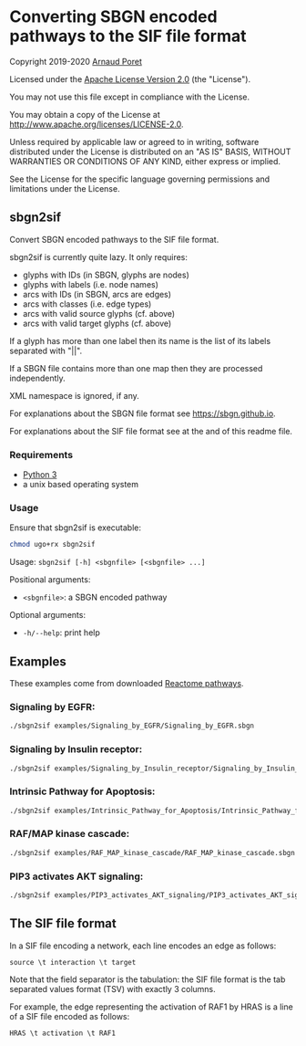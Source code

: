 # Converting SBGN encoded pathways to the SIF file format

Copyright 2019-2020 [Arnaud Poret](https://github.com/arnaudporet)

Licensed under the [Apache License Version 2.0](https://www.apache.org/licenses/LICENSE-2.0) (the "License").

You may not use this file except in compliance with the License.

You may obtain a copy of the License at http://www.apache.org/licenses/LICENSE-2.0.

Unless required by applicable law or agreed to in writing, software distributed under the License is distributed on an "AS IS" BASIS, WITHOUT WARRANTIES OR CONDITIONS OF ANY KIND, either express or implied.

See the License for the specific language governing permissions and limitations under the License.

## sbgn2sif

Convert SBGN encoded pathways to the SIF file format.

sbgn2sif is currently quite lazy. It only requires:

* glyphs with IDs (in SBGN, glyphs are nodes)
* glyphs with labels (i.e. node names)
* arcs with IDs (in SBGN, arcs are edges)
* arcs with classes (i.e. edge types)
* arcs with valid source glyphs (cf. above)
* arcs with valid target glyphs (cf. above)

If a glyph has more than one label then its name is the list of its labels separated with "||".

If a SBGN file contains more than one map then they are processed independently.

XML namespace is ignored, if any.

For explanations about the SBGN file format see https://sbgn.github.io.

For explanations about the SIF file format see at the and of this readme file.

### Requirements

* [Python 3](https://www.python.org)
* a unix based operating system

### Usage

Ensure that sbgn2sif is executable:

```sh
chmod ugo+rx sbgn2sif
```

Usage: `sbgn2sif [-h] <sbgnfile> [<sbgnfile> ...]`

Positional arguments:

* `<sbgnfile>`: a SBGN encoded pathway

Optional arguments:

* `-h/--help`: print help

## Examples

These examples come from downloaded [Reactome pathways](https://reactome.org/PathwayBrowser/).

### Signaling by EGFR:

```sh
./sbgn2sif examples/Signaling_by_EGFR/Signaling_by_EGFR.sbgn
```

### Signaling by Insulin receptor:

```sh
./sbgn2sif examples/Signaling_by_Insulin_receptor/Signaling_by_Insulin_receptor.sbgn
```

### Intrinsic Pathway for Apoptosis:

```sh
./sbgn2sif examples/Intrinsic_Pathway_for_Apoptosis/Intrinsic_Pathway_for_Apoptosis.sbgn
```

### RAF/MAP kinase cascade:

```sh
./sbgn2sif examples/RAF_MAP_kinase_cascade/RAF_MAP_kinase_cascade.sbgn
```

### PIP3 activates AKT signaling:

```sh
./sbgn2sif examples/PIP3_activates_AKT_signaling/PIP3_activates_AKT_signaling.sbgn
```

## The SIF file format

In a SIF file encoding a network, each line encodes an edge as follows:

```
source \t interaction \t target
```

Note that the field separator is the tabulation: the SIF file format is the tab separated values format (TSV) with exactly 3 columns.

For example, the edge representing the activation of RAF1 by HRAS is a line of a SIF file encoded as follows:

```
HRAS \t activation \t RAF1
```
